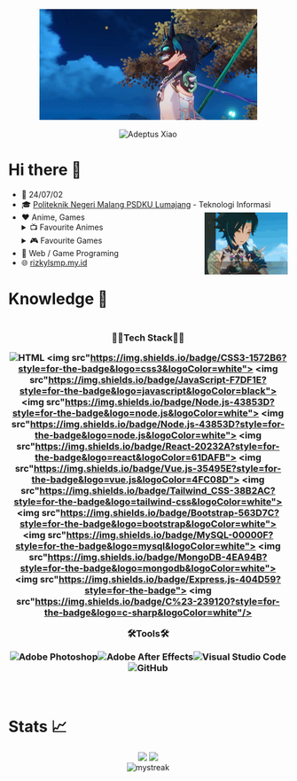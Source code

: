 <!-- Author: rizkylsmp -->

<div align="center">
  <img src="./images/xiao1.gif">
</div>
<p align="center">
  <img <img src="https://readme-typing-svg.demolab.com?font=Fira+Code&pause=1000&color=186C2Ecenter=true&&random=false&width=435&lines=GIMME+ALMOND+TOFUUU+%3C333" alt="Adeptus Xiao" />
</p>

# Hi there 👋

- 📆 24/07/02
- 🎓 <a href="https://opac-lumajang.polinema.ac.id">Politeknik Negeri Malang PSDKU Lumajang</a> - Teknologi Informasi <img src="./images/xiao2.gif" align="right" width=150px/>
- ❤️ Anime, Games
  <details><summary>📺 Favourite Animes</summary>
    <ul>
      <li><a href="https://anilist.co/anime/11757/Sword-Art-Online">Sword Art Online</a></li>
      <li><a href="https://anilist.co/anime/11771/Kuroko-no-Basket">Kuroko no Basuke</a></li>
      <li><a href="https://anilist.co/anime/16498/Shingeki-no-Kyojin">Attack on Titan</a></li>
    </ul>
    </details>
  <details><summary>🎮 Favourite Games</summary>
    <ul>
      <li>Genshin Impact</li>
      <li>Suikoden</li>
      <li>Grand Chase</li>
    </ul>
    </details>
- 💙 Web / Game Programing
- 🌐 <a href="https://rizkylsmp.my.id">rizkylsmp.my.id</a>

# Knowledge 🧠

<center>
 <h3 align=center>
  <br>
  👨‍💻Tech Stack👨‍💻
  
  ![HTML](https://img.shields.io/badge/HTML5-E34F26?style=for-the-badge&logo=html5&logoColor=white")
  <img src"https://img.shields.io/badge/CSS3-1572B6?style=for-the-badge&logo=css3&logoColor=white">
  <img src"https://img.shields.io/badge/JavaScript-F7DF1E?style=for-the-badge&logo=javascript&logoColor=black">
  <img src"https://img.shields.io/badge/Node.js-43853D?style=for-the-badge&logo=node.js&logoColor=white">
  <img src"https://img.shields.io/badge/Node.js-43853D?style=for-the-badge&logo=node.js&logoColor=white">
  <img src"https://img.shields.io/badge/React-20232A?style=for-the-badge&logo=react&logoColor=61DAFB">
  <img src"https://img.shields.io/badge/Vue.js-35495E?style=for-the-badge&logo=vue.js&logoColor=4FC08D">
  <img src"https://img.shields.io/badge/Tailwind_CSS-38B2AC?style=for-the-badge&logo=tailwind-css&logoColor=white">
  <img src"https://img.shields.io/badge/Bootstrap-563D7C?style=for-the-badge&logo=bootstrap&logoColor=white">
  <img src"https://img.shields.io/badge/MySQL-00000F?style=for-the-badge&logo=mysql&logoColor=white">
  <img src"https://img.shields.io/badge/MongoDB-4EA94B?style=for-the-badge&logo=mongodb&logoColor=white">
  <img src"https://img.shields.io/badge/Express.js-404D59?style=for-the-badge">
  <img src"https://img.shields.io/badge/C%23-239120?style=for-the-badge&logo=c-sharp&logoColor=white"/>

🛠️Tools🛠️

![Adobe Photoshop](https://img.shields.io/badge/adobe%20photoshop-%2331A8FF.svg?style=for-the-badge&logo=adobe%20photoshop&logoColor=white)![Adobe After Effects](https://img.shields.io/badge/Adobe%20After%20Effects-9999FF.svg?style=for-the-badge&logo=Adobe%20After%20Effects&logoColor=white)![Visual Studio Code](https://img.shields.io/badge/Visual%20Studio%20Code-0078d7.svg?style=for-the-badge&logo=visual-studio-code&logoColor=white)<br>
![GitHub](https://img.shields.io/badge/github-%23121011.svg?style=for-the-badge&logo=github&logoColor=white)

  <br>
</center>

# Stats 📈

<p align="center">
<img width=351 src="https://readme-stats-spelljinxer.vercel.app/api?username=Spelljinxer&theme=dracula&show_icons=true&count_private=true&show_icons=true">&nbsp;<img width=294 src="https://readme-stats-spelljinxer.vercel.app/api/top-langs?username=Spelljinxer&layout=compact&theme=dracula&custom_title=Top&nbsp;Languages"/><br>
<!-- Streak API-->
<img src="https://github-readme-streak-stats.herokuapp.com/?user=Spelljinxer&theme=dracula" alt="mystreak"/>
</p>
